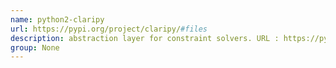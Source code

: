 ```yaml
---
name: python2-claripy
url: https://pypi.org/project/claripy/#files
description: abstraction layer for constraint solvers. URL : https://pypi.org/project/claripy/#files Groups : None
group: None
---
```

